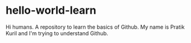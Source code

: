 # hello-world-learn
Hi humans.
A repository to learn the basics of Github.
My name is Pratik Kuril and I'm trying to understand Github.
